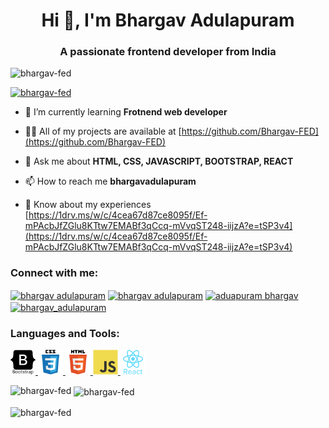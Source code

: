 <h1 align="center">Hi 👋, I'm Bhargav Adulapuram</h1>
<h3 align="center">A passionate frontend developer from India</h3>

<p align="left"> <img src="https://komarev.com/ghpvc/?username=bhargav-fed&label=Profile%20views&color=0e75b6&style=flat" alt="bhargav-fed" /> </p>

<p align="left"> <a href="https://github.com/ryo-ma/github-profile-trophy"><img src="https://github-profile-trophy.vercel.app/?username=bhargav-fed" alt="bhargav-fed" /></a> </p>

- 🌱 I’m currently learning **Frotnend web developer**

- 👨‍💻 All of my projects are available at [https://github.com/Bhargav-FED](https://github.com/Bhargav-FED)

- 💬 Ask me about **HTML, CSS, JAVASCRIPT, BOOTSTRAP, REACT**

- 📫 How to reach me **bhargavadulapuram**

- 📄 Know about my experiences [https://1drv.ms/w/c/4cea67d87ce8095f/Ef-mPAcbJfZGlu8KTtw7EMABf3qCcq-mVvqST248-iijzA?e=tSP3v4](https://1drv.ms/w/c/4cea67d87ce8095f/Ef-mPAcbJfZGlu8KTtw7EMABf3qCcq-mVvqST248-iijzA?e=tSP3v4)

<h3 align="left">Connect with me:</h3>
<p align="left">
<a href="https://linkedin.com/in/bhargav adulapuram" target="blank"><img align="center" src="https://raw.githubusercontent.com/rahuldkjain/github-profile-readme-generator/master/src/images/icons/Social/linked-in-alt.svg" alt="bhargav adulapuram" height="30" width="40" /></a>
<a href="https://stackoverflow.com/users/bhargav adulapuram" target="blank"><img align="center" src="https://raw.githubusercontent.com/rahuldkjain/github-profile-readme-generator/master/src/images/icons/Social/stack-overflow.svg" alt="bhargav adulapuram" height="30" width="40" /></a>
<a href="https://fb.com/aduapuram bhargav" target="blank"><img align="center" src="https://raw.githubusercontent.com/rahuldkjain/github-profile-readme-generator/master/src/images/icons/Social/facebook.svg" alt="aduapuram bhargav" height="30" width="40" /></a>
<a href="https://instagram.com/bhargav_adulapuram" target="blank"><img align="center" src="https://raw.githubusercontent.com/rahuldkjain/github-profile-readme-generator/master/src/images/icons/Social/instagram.svg" alt="bhargav_adulapuram" height="30" width="40" /></a>
</p>

<h3 align="left">Languages and Tools:</h3>
<p align="left"> <a href="https://getbootstrap.com" target="_blank" rel="noreferrer"> <img src="https://raw.githubusercontent.com/devicons/devicon/master/icons/bootstrap/bootstrap-plain-wordmark.svg" alt="bootstrap" width="40" height="40"/> </a> <a href="https://www.w3schools.com/css/" target="_blank" rel="noreferrer"> <img src="https://raw.githubusercontent.com/devicons/devicon/master/icons/css3/css3-original-wordmark.svg" alt="css3" width="40" height="40"/> </a> <a href="https://www.w3.org/html/" target="_blank" rel="noreferrer"> <img src="https://raw.githubusercontent.com/devicons/devicon/master/icons/html5/html5-original-wordmark.svg" alt="html5" width="40" height="40"/> </a> <a href="https://developer.mozilla.org/en-US/docs/Web/JavaScript" target="_blank" rel="noreferrer"> <img src="https://raw.githubusercontent.com/devicons/devicon/master/icons/javascript/javascript-original.svg" alt="javascript" width="40" height="40"/> </a> <a href="https://reactjs.org/" target="_blank" rel="noreferrer"> <img src="https://raw.githubusercontent.com/devicons/devicon/master/icons/react/react-original-wordmark.svg" alt="react" width="40" height="40"/> </a> </p>

<p><img align="left" src="https://github-readme-stats.vercel.app/api/top-langs?username=bhargav-fed&show_icons=true&locale=en&layout=compact" alt="bhargav-fed" /></p>

<p>&nbsp;<img align="center" src="https://github-readme-stats.vercel.app/api?username=bhargav-fed&show_icons=true&locale=en" alt="bhargav-fed" /></p>

<p><img align="center" src="https://github-readme-streak-stats.herokuapp.com/?user=bhargav-fed&" alt="bhargav-fed" /></p>
